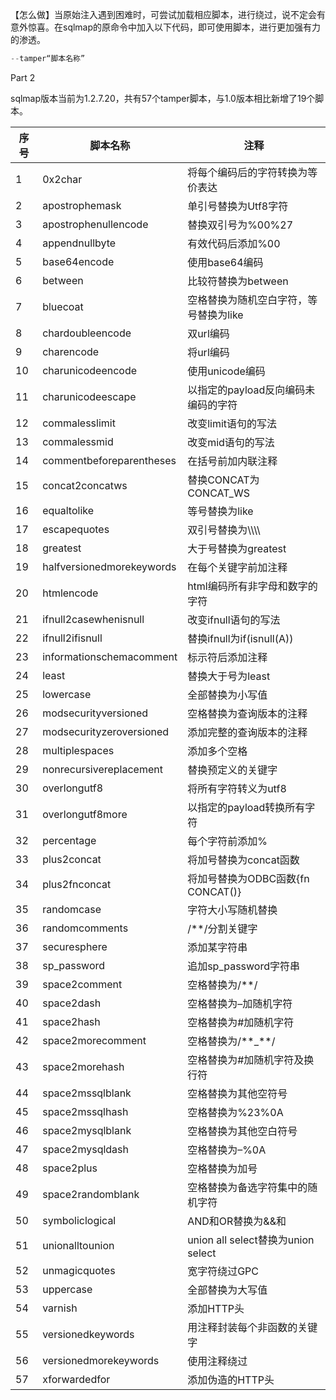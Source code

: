 【怎么做】当原始注入遇到困难时，可尝试加载相应脚本，进行绕过，说不定会有意外惊喜。在sqlmap的原命令中加入以下代码，即可使用脚本，进行更加强有力的渗透。

```javascript
--tamper“脚本名称”
```

Part 2

sqlmap版本当前为1.2.7.20，共有57个tamper脚本，与1.0版本相比新增了19个脚本。

| 序号 | 脚本名称 | 注释 |
| - | - | - |
| 1 | 0x2char | 将每个编码后的字符转换为等价表达 |
| 2 | apostrophemask | 单引号替换为Utf8字符 |
| 3 | apostrophenullencode | 替换双引号为%00%27 |
| 4 | appendnullbyte | 有效代码后添加%00 |
| 5 | base64encode | 使用base64编码 |
| 6 | between | 比较符替换为between |
| 7 | bluecoat | 空格替换为随机空白字符，等号替换为like |
| 8 | chardoubleencode | 双url编码 |
| 9 | charencode | 将url编码 |
| 10 | charunicodeencode | 使用unicode编码 |
| 11 | charunicodeescape | 以指定的payload反向编码未编码的字符 |
| 12 | commalesslimit | 改变limit语句的写法 |
| 13 | commalessmid | 改变mid语句的写法 |
| 14 | commentbeforeparentheses | 在括号前加内联注释 |
| 15 | concat2concatws | 替换CONCAT为CONCAT\_WS |
| 16 | equaltolike | 等号替换为like |
| 17 | escapequotes | 双引号替换为\\\\\\\\ |
| 18 | greatest | 大于号替换为greatest |
| 19 | halfversionedmorekeywords | 在每个关键字前加注释 |
| 20 | htmlencode | html编码所有非字母和数字的字符 |
| 21 | ifnull2casewhenisnull | 改变ifnull语句的写法 |
| 22 | ifnull2ifisnull | 替换ifnull为if(isnull(A)) |
| 23 | informationschemacomment | 标示符后添加注释 |
| 24 | least | 替换大于号为least |
| 25 | lowercase | 全部替换为小写值 |
| 26 | modsecurityversioned | 空格替换为查询版本的注释 |
| 27 | modsecurityzeroversioned | 添加完整的查询版本的注释 |
| 28 | multiplespaces | 添加多个空格 |
| 29 | nonrecursivereplacement | 替换预定义的关键字 |
| 30 | overlongutf8 | 将所有字符转义为utf8 |
| 31 | overlongutf8more | 以指定的payload转换所有字符 |
| 32 | percentage | 每个字符前添加% |
| 33 | plus2concat | 将加号替换为concat函数 |
| 34 | plus2fnconcat | 将加号替换为ODBC函数{fn CONCAT()} |
| 35 | randomcase | 字符大小写随机替换 |
| 36 | randomcomments | /\*\*/分割关键字 |
| 37 | securesphere | 添加某字符串 |
| 38 | sp\_password | 追加sp\_password字符串 |
| 39 | space2comment | 空格替换为/\*\*/ |
| 40 | space2dash | 空格替换为–加随机字符 |
| 41 | space2hash | 空格替换为\#加随机字符 |
| 42 | space2morecomment | 空格替换为/\*\*\_\*\*/ |
| 43 | space2morehash | 空格替换为\#加随机字符及换行符 |
| 44 | space2mssqlblank | 空格替换为其他空符号 |
| 45 | space2mssqlhash | 空格替换为%23%0A |
| 46 | space2mysqlblank | 空格替换为其他空白符号 |
| 47 | space2mysqldash | 空格替换为–%0A |
| 48 | space2plus | 空格替换为加号 |
| 49 | space2randomblank | 空格替换为备选字符集中的随机字符 |
| 50 | symboliclogical | AND和OR替换为&amp;&amp;和|| |
| 51 | unionalltounion | union all select替换为union select |
| 52 | unmagicquotes | 宽字符绕过GPC |
| 53 | uppercase | 全部替换为大写值 |
| 54 | varnish | 添加HTTP头 |
| 55 | versionedkeywords | 用注释封装每个非函数的关键字 |
| 56 | versionedmorekeywords | 使用注释绕过 |
| 57 | xforwardedfor | 添加伪造的HTTP头 |



